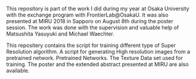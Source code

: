 This repository is part of the work I did during my year at Osaka University
with the exchange program with FrontierLab@OsakaU. It was also presented at 
MIRU 2018 in Sapporo on August 8th during the poster session.
The work was done with the supervision and valuable help of Matsushita Yasuyuki
and Michael Waechter.

This repositery contains the script for training different type of Super 
Resolution algorithm. A script for generating High resolution images from a 
pretrained network. Pretrained Networks. The Texture Data set used for training.
The poster and the extended abstract presented at MIRU are also available.